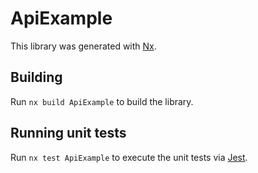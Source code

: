 # ApiExample

This library was generated with [Nx](https://nx.dev).

## Building

Run `nx build ApiExample` to build the library.

## Running unit tests

Run `nx test ApiExample` to execute the unit tests via [Jest](https://jestjs.io).

